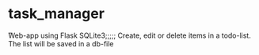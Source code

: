 # task_manager
ًWeb-app using Flask SQLite3;;;;; 
Create, edit or delete items in a todo-list. The list will be saved in a db-file
